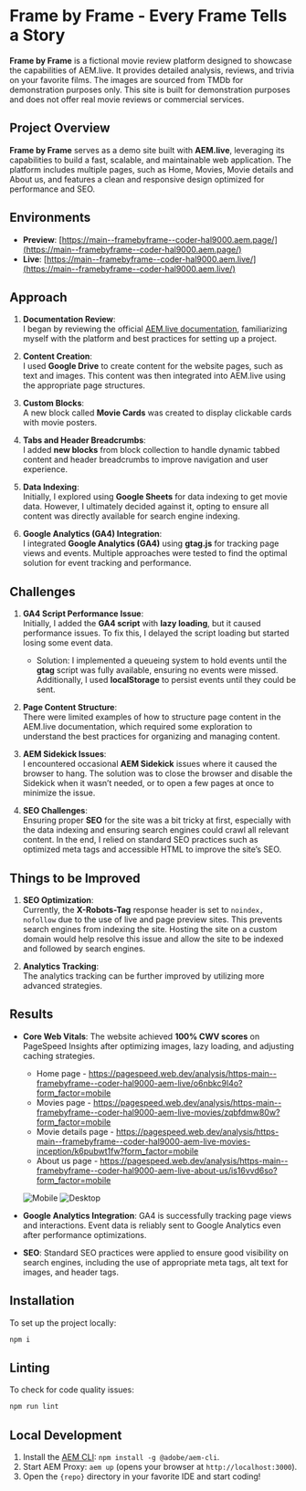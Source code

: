 
# Frame by Frame - Every Frame Tells a Story

**Frame by Frame** is a fictional movie review platform designed to showcase the capabilities of AEM.live. It provides detailed analysis, reviews, and trivia on your favorite films. The images are sourced from TMDb for demonstration purposes only. This site is built for demonstration purposes and does not offer real movie reviews or commercial services.

## Project Overview

**Frame by Frame** serves as a demo site built with **AEM.live**, leveraging its capabilities to build a fast, scalable, and maintainable web application. The platform includes multiple pages, such as Home, Movies, Movie details and About us, and features a clean and responsive design optimized for performance and SEO.

## Environments

- **Preview**: [https://main--framebyframe--coder-hal9000.aem.page/](https://main--framebyframe--coder-hal9000.aem.page/)
- **Live**: [https://main--framebyframe--coder-hal9000.aem.live/](https://main--framebyframe--coder-hal9000.aem.live/)

## Approach

1. **Documentation Review**:  
   I began by reviewing the official [AEM.live documentation](https://www.aem.live/docs/), familiarizing myself with the platform and best practices for setting up a project.

2. **Content Creation**:  
   I used **Google Drive** to create content for the website pages, such as text and images. This content was then integrated into AEM.live using the appropriate page structures.

3. **Custom Blocks**:  
   A new block called **Movie Cards** was created to display clickable cards with movie posters.

4. **Tabs and Header Breadcrumbs**:  
   I added **new blocks** from block collection to handle dynamic tabbed content and header breadcrumbs to improve navigation and user experience.

5. **Data Indexing**:  
   Initially, I explored using **Google Sheets** for data indexing to get movie data. However, I ultimately decided against it, opting to ensure all content was directly available for search engine indexing.

6. **Google Analytics (GA4) Integration**:  
   I integrated **Google Analytics (GA4)** using **gtag.js** for tracking page views and events. Multiple approaches were tested to find the optimal solution for event tracking and performance.

## Challenges

1. **GA4 Script Performance Issue**:  
   Initially, I added the **GA4 script** with **lazy loading**, but it caused performance issues. To fix this, I delayed the script loading but started losing some event data.  
   - Solution: I implemented a queueing system to hold events until the **gtag** script was fully available, ensuring no events were missed. Additionally, I used **localStorage** to persist events until they could be sent.

2. **Page Content Structure**:  
   There were limited examples of how to structure page content in the AEM.live documentation, which required some exploration to understand the best practices for organizing and managing content. 

3. **AEM Sidekick Issues**:  
   I encountered occasional **AEM Sidekick** issues where it caused the browser to hang. The solution was to close the browser and disable the Sidekick when it wasn’t needed, or to open a few pages at once to minimize the issue.

4. **SEO Challenges**:  
   Ensuring proper **SEO** for the site was a bit tricky at first, especially with the data indexing and ensuring search engines could crawl all relevant content. In the end, I relied on standard SEO practices such as optimized meta tags and accessible HTML to improve the site’s SEO.

## Things to be Improved

1. **SEO Optimization**:  
   Currently, the **X-Robots-Tag** response header is set to `noindex, nofollow` due to the use of live and page preview sites. This prevents search engines from indexing the site. Hosting the site on a custom domain would help resolve this issue and allow the site to be indexed and followed by search engines.

2. **Analytics Tracking**:  
   The analytics tracking can be further improved by utilizing more advanced strategies.

## Results

- **Core Web Vitals**: The website achieved **100% CWV scores** on PageSpeed Insights after optimizing images, lazy loading, and adjusting caching strategies.

  - Home page - https://pagespeed.web.dev/analysis/https-main--framebyframe--coder-hal9000-aem-live/o6nbkc9l4o?form_factor=mobile
  - Movies page - https://pagespeed.web.dev/analysis/https-main--framebyframe--coder-hal9000-aem-live-movies/zqbfdmw80w?form_factor=mobile
  - Movie details page - https://pagespeed.web.dev/analysis/https-main--framebyframe--coder-hal9000-aem-live-movies-inception/k6pubwt1fw?form_factor=mobile
  - About us page - https://pagespeed.web.dev/analysis/https-main--framebyframe--coder-hal9000-aem-live-about-us/is16vvd6so?form_factor=mobile

  ![Mobile](https://private-user-images.githubusercontent.com/199352433/415982455-0d5b0cf8-f4f0-452e-9e3d-8279484da39b.png?jwt=eyJhbGciOiJIUzI1NiIsInR5cCI6IkpXVCJ9.eyJpc3MiOiJnaXRodWIuY29tIiwiYXVkIjoicmF3LmdpdGh1YnVzZXJjb250ZW50LmNvbSIsImtleSI6ImtleTUiLCJleHAiOjE3NDAzMTE3NjYsIm5iZiI6MTc0MDMxMTQ2NiwicGF0aCI6Ii8xOTkzNTI0MzMvNDE1OTgyNDU1LTBkNWIwY2Y4LWY0ZjAtNDUyZS05ZTNkLTgyNzk0ODRkYTM5Yi5wbmc_WC1BbXotQWxnb3JpdGhtPUFXUzQtSE1BQy1TSEEyNTYmWC1BbXotQ3JlZGVudGlhbD1BS0lBVkNPRFlMU0E1M1BRSzRaQSUyRjIwMjUwMjIzJTJGdXMtZWFzdC0xJTJGczMlMkZhd3M0X3JlcXVlc3QmWC1BbXotRGF0ZT0yMDI1MDIyM1QxMTUxMDZaJlgtQW16LUV4cGlyZXM9MzAwJlgtQW16LVNpZ25hdHVyZT0xNmI3OWIzMDI3OWZmYjExODRkNThiMDgxMzYzNTE2MjQzZDM1NzE0Y2NiNzgwYTcwYzM5YmQ2NDJiZDZmNTkwJlgtQW16LVNpZ25lZEhlYWRlcnM9aG9zdCJ9.mmD6-DcqQ-885fEm6pSTnl0Woj7iLaeNoMvDy7y2_y0)
  ![Desktop](https://private-user-images.githubusercontent.com/199352433/415982460-8eb35cb3-a874-481c-8b43-71202439e8cb.png?jwt=eyJhbGciOiJIUzI1NiIsInR5cCI6IkpXVCJ9.eyJpc3MiOiJnaXRodWIuY29tIiwiYXVkIjoicmF3LmdpdGh1YnVzZXJjb250ZW50LmNvbSIsImtleSI6ImtleTUiLCJleHAiOjE3NDAzMTE3NjYsIm5iZiI6MTc0MDMxMTQ2NiwicGF0aCI6Ii8xOTkzNTI0MzMvNDE1OTgyNDYwLThlYjM1Y2IzLWE4NzQtNDgxYy04YjQzLTcxMjAyNDM5ZThjYi5wbmc_WC1BbXotQWxnb3JpdGhtPUFXUzQtSE1BQy1TSEEyNTYmWC1BbXotQ3JlZGVudGlhbD1BS0lBVkNPRFlMU0E1M1BRSzRaQSUyRjIwMjUwMjIzJTJGdXMtZWFzdC0xJTJGczMlMkZhd3M0X3JlcXVlc3QmWC1BbXotRGF0ZT0yMDI1MDIyM1QxMTUxMDZaJlgtQW16LUV4cGlyZXM9MzAwJlgtQW16LVNpZ25hdHVyZT02OWM4ZjQ3M2IwZjc2M2I4Nzg2M2EzODg4ZDNjNTBhOTc0ZjBlOTMzYzBmNjhiYjAyZDIwN2VjZWU1NzRhMmYxJlgtQW16LVNpZ25lZEhlYWRlcnM9aG9zdCJ9.vzTXa1K3Mm5u073HXs64NfeFo29QA1mpzsM0hBhn1Mc)


- **Google Analytics Integration**: GA4 is successfully tracking page views and interactions. Event data is reliably sent to Google Analytics even after performance optimizations.
- **SEO**: Standard SEO practices were applied to ensure good visibility on search engines, including the use of appropriate meta tags, alt text for images, and header tags.


## Installation

To set up the project locally:

```sh
npm i
```

## Linting

To check for code quality issues:

```sh
npm run lint
```

## Local Development

1. Install the [AEM CLI](https://github.com/adobe/helix-cli): `npm install -g @adobe/aem-cli`.
2. Start AEM Proxy: `aem up` (opens your browser at `http://localhost:3000`).
3. Open the `{repo}` directory in your favorite IDE and start coding! 
